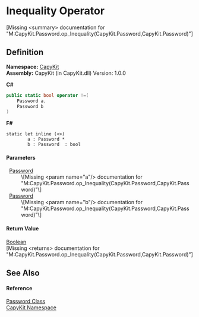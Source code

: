# Inequality Operator


\[Missing &lt;summary&gt; documentation for "M:CapyKit.Password.op_Inequality(CapyKit.Password,CapyKit.Password)"\]



## Definition
**Namespace:** <a href="N_CapyKit.md">CapyKit</a>  
**Assembly:** CapyKit (in CapyKit.dll) Version: 1.0.0

**C#**
``` C#
public static bool operator !=(
	Password a,
	Password b
)
```
**F#**
``` F#
static let inline (<>)
        a : Password * 
        b : Password  : bool
```



#### Parameters
<dl><dt>  <a href="T_CapyKit_Password.md">Password</a></dt><dd>\[Missing &lt;param name="a"/&gt; documentation for "M:CapyKit.Password.op_Inequality(CapyKit.Password,CapyKit.Password)"\]</dd><dt>  <a href="T_CapyKit_Password.md">Password</a></dt><dd>\[Missing &lt;param name="b"/&gt; documentation for "M:CapyKit.Password.op_Inequality(CapyKit.Password,CapyKit.Password)"\]</dd></dl>

#### Return Value
<a href="https://learn.microsoft.com/dotnet/api/system.boolean" target="_blank" rel="noopener noreferrer">Boolean</a>  
\[Missing &lt;returns&gt; documentation for "M:CapyKit.Password.op_Inequality(CapyKit.Password,CapyKit.Password)"\]

## See Also


#### Reference
<a href="T_CapyKit_Password.md">Password Class</a>  
<a href="N_CapyKit.md">CapyKit Namespace</a>  
